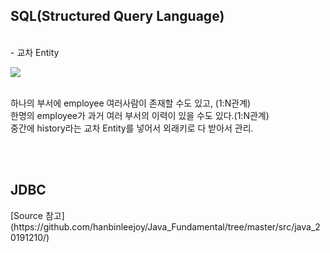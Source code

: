 <h2>SQL(Structured Query Language)</h2>

<br>
- 교차 Entity <br>
<p>
  <img src="https://user-images.githubusercontent.com/41675375/70534257-03c13d80-1b9e-11ea-96db-e64c263e0077.png">
</p>

<br> 하나의 부서에 employee 여러사람이 존재할 수도 있고, (1:N관계)
<br>한명의 employee가 과거 여러 부서의 이력이 있을 수도 있다.(1:N관계)
<br>중간에 history라는 교차 Entity를 넣어서 외래키로 다 받아서 관리. 

<br>
<br>

<h2>JDBC</h2>
[Source 참고](https://github.com/hanbinleejoy/Java_Fundamental/tree/master/src/java_20191210/)
